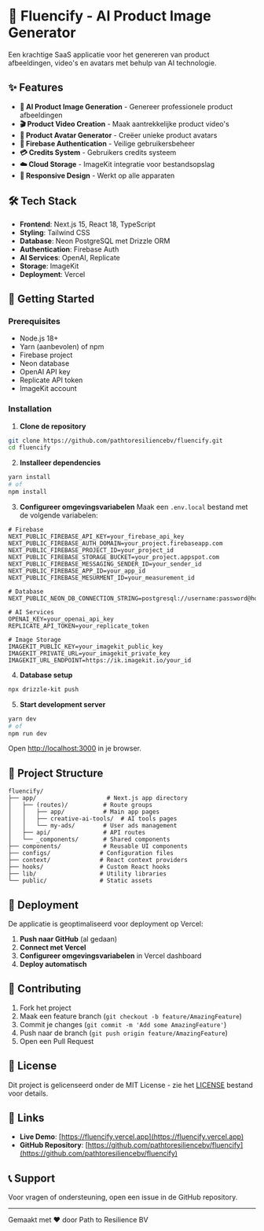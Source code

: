 # 🚀 Fluencify - AI Product Image Generator

Een krachtige SaaS applicatie voor het genereren van product afbeeldingen, video's en avatars met behulp van AI technologie.

## ✨ Features

- **🎨 AI Product Image Generation** - Genereer professionele product afbeeldingen
- **🎬 Product Video Creation** - Maak aantrekkelijke product video's
- **👤 Product Avatar Generator** - Creëer unieke product avatars
- **🔐 Firebase Authentication** - Veilige gebruikersbeheer
- **💳 Credits System** - Gebruikers credits systeem
- **☁️ Cloud Storage** - ImageKit integratie voor bestandsopslag
- **📱 Responsive Design** - Werkt op alle apparaten

## 🛠️ Tech Stack

- **Frontend**: Next.js 15, React 18, TypeScript
- **Styling**: Tailwind CSS
- **Database**: Neon PostgreSQL met Drizzle ORM
- **Authentication**: Firebase Auth
- **AI Services**: OpenAI, Replicate
- **Storage**: ImageKit
- **Deployment**: Vercel

## 🚀 Getting Started

### Prerequisites

- Node.js 18+ 
- Yarn (aanbevolen) of npm
- Firebase project
- Neon database
- OpenAI API key
- Replicate API token
- ImageKit account

### Installation

1. **Clone de repository**
```bash
git clone https://github.com/pathtoresiliencebv/fluencify.git
cd fluencify
```

2. **Installeer dependencies**
```bash
yarn install
# of
npm install
```

3. **Configureer omgevingsvariabelen**
Maak een `.env.local` bestand met de volgende variabelen:

```env
# Firebase
NEXT_PUBLIC_FIREBASE_API_KEY=your_firebase_api_key
NEXT_PUBLIC_FIREBASE_AUTH_DOMAIN=your_project.firebaseapp.com
NEXT_PUBLIC_FIREBASE_PROJECT_ID=your_project_id
NEXT_PUBLIC_FIREBASE_STORAGE_BUCKET=your_project.appspot.com
NEXT_PUBLIC_FIREBASE_MESSAGING_SENDER_ID=your_sender_id
NEXT_PUBLIC_FIREBASE_APP_ID=your_app_id
NEXT_PUBLIC_FIREBASE_MESURMENT_ID=your_measurement_id

# Database
NEXT_PUBLIC_NEON_DB_CONNECTION_STRING=postgresql://username:password@host/database

# AI Services
OPENAI_KEY=your_openai_api_key
REPLICATE_API_TOKEN=your_replicate_token

# Image Storage
IMAGEKIT_PUBLIC_KEY=your_imagekit_public_key
IMAGEKIT_PRIVATE_URL=your_imagekit_private_key
IMAGEKIT_URL_ENDPOINT=https://ik.imagekit.io/your_id
```

4. **Database setup**
```bash
npx drizzle-kit push
```

5. **Start development server**
```bash
yarn dev
# of
npm run dev
```

Open [http://localhost:3000](http://localhost:3000) in je browser.

## 📁 Project Structure

```
fluencify/
├── app/                    # Next.js app directory
│   ├── (routes)/          # Route groups
│   │   ├── app/           # Main app pages
│   │   ├── creative-ai-tools/  # AI tools pages
│   │   └── my-ads/        # User ads management
│   ├── api/               # API routes
│   └── _components/       # Shared components
├── components/            # Reusable UI components
├── configs/              # Configuration files
├── context/              # React context providers
├── hooks/                # Custom React hooks
├── lib/                  # Utility libraries
└── public/               # Static assets
```

## 🚀 Deployment

De applicatie is geoptimaliseerd voor deployment op Vercel:

1. **Push naar GitHub** (al gedaan)
2. **Connect met Vercel**
3. **Configureer omgevingsvariabelen** in Vercel dashboard
4. **Deploy automatisch**

## 🤝 Contributing

1. Fork het project
2. Maak een feature branch (`git checkout -b feature/AmazingFeature`)
3. Commit je changes (`git commit -m 'Add some AmazingFeature'`)
4. Push naar de branch (`git push origin feature/AmazingFeature`)
5. Open een Pull Request

## 📄 License

Dit project is gelicenseerd onder de MIT License - zie het [LICENSE](LICENSE) bestand voor details.

## 🔗 Links

- **Live Demo**: [https://fluencify.vercel.app](https://fluencify.vercel.app)
- **GitHub Repository**: [https://github.com/pathtoresiliencebv/fluencify](https://github.com/pathtoresiliencebv/fluencify)

## 📞 Support

Voor vragen of ondersteuning, open een issue in de GitHub repository.

---

Gemaakt met ❤️ door Path to Resilience BV
